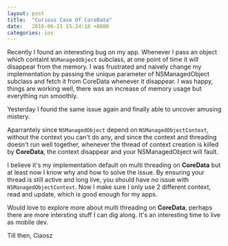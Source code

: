 ```yaml
---
layout: post
title:  "Curious Case Of CoreData"
date:   2016-06-21 15:24:18 +0800
categories: ios
---
```

Recently I found an interesting bug on my app. Whenever I pass an object which containt `NSManagedObject` subclass, at one point of time it will disappear from the memory. I was frustrated and naively change my implementation by passing the unique parameter of NSManagedObject subclass and fetch it from CoreData whenever it disappear. I was happy, things are working well, there was an increase of memory usage but everything run smoothly.

Yesterday I found the same issue again and finally able to uncover amusing mistery.

Aparrantely since `NSManagedObject` depend on `NSManagedObjectContext`, without the context you can't do any, and since the context and threading doesn't run well together, whenever the thread of context creation is killed by **CoreData**, the context disappear and your NSManagedObject will fault.

I believe it's my implementation default on multi threading on **CoreData** but at least now I know why and how to solve the issue. By ensuring your thread is still active and long live, you should have no issue with `NSManagedObjectContext`. Now I make sure I only use 2 different context, read and update, which is good enough for my apps.

Would love to explore more about multi threading on **CoreData**, perhaps there are more intersting stuff I can dig along. It's an interesting time to live as mobile dev.

Till then,
Ciaosz
